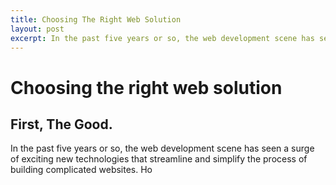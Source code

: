 ```yaml
---
title: Choosing The Right Web Solution 
layout: post
excerpt: In the past five years or so, the web development scene has seen a surge of new technologies that streamline and simplify the process of building complicated websites.
---
```


# Choosing the right web solution

## First, The Good.
In the past five years or so, the web development scene has seen a surge of exciting new technologies that streamline and simplify the process of building complicated websites. Ho


